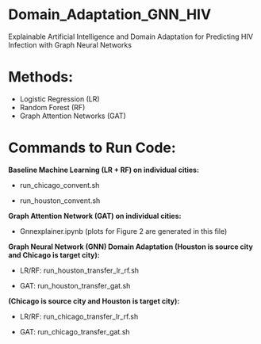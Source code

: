 # Domain_Adaptation_GNN_HIV
Explainable Artificial Intelligence and Domain Adaptation for Predicting HIV Infection with Graph Neural Networks

# Methods:
* Logistic Regression (LR)
* Random Forest (RF)
* Graph Attention Networks (GAT)

# Commands to Run Code:

**Baseline Machine Learning (LR + RF) on individual cities:**

* run_chicago_convent.sh

* run_houston_convent.sh


**Graph Attention Network (GAT) on individual cities:**

* Gnnexplainer.ipynb (plots for Figure 2 are generated in this file)


**Graph Neural Network (GNN) Domain Adaptation (Houston is source city and Chicago is target city):**

* LR/RF: run_houston_transfer_lr_rf.sh

* GAT: run_houston_transfer_gat.sh

**(Chicago is source city and Houston is target city):**

* LR/RF: run_chicago_transfer_lr_rf.sh

* GAT: run_chicago_transfer_gat.sh


